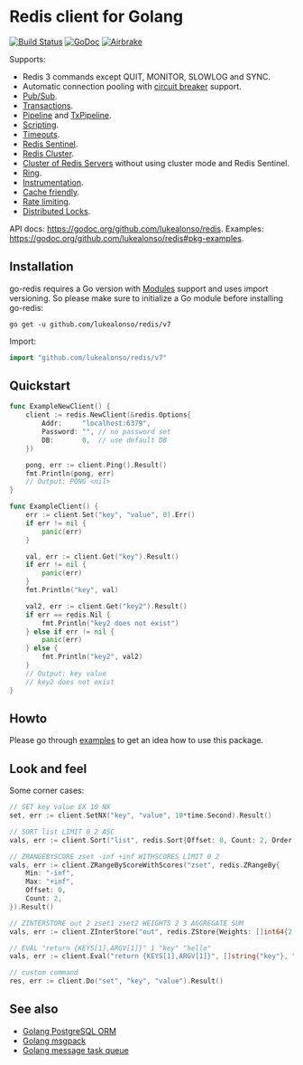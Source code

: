 # Redis client for Golang

[![Build Status](https://travis-ci.org/lukealonso/redis.png?branch=master)](https://travis-ci.org/lukealonso/redis)
[![GoDoc](https://godoc.org/github.com/lukealonso/redis?status.svg)](https://godoc.org/github.com/lukealonso/redis)
[![Airbrake](https://img.shields.io/badge/kudos-airbrake.io-orange.svg)](https://airbrake.io)

Supports:

- Redis 3 commands except QUIT, MONITOR, SLOWLOG and SYNC.
- Automatic connection pooling with [circuit breaker](https://en.wikipedia.org/wiki/Circuit_breaker_design_pattern) support.
- [Pub/Sub](https://godoc.org/github.com/lukealonso/redis#PubSub).
- [Transactions](https://godoc.org/github.com/lukealonso/redis#example-Client-TxPipeline).
- [Pipeline](https://godoc.org/github.com/lukealonso/redis#example-Client-Pipeline) and [TxPipeline](https://godoc.org/github.com/lukealonso/redis#example-Client-TxPipeline).
- [Scripting](https://godoc.org/github.com/lukealonso/redis#Script).
- [Timeouts](https://godoc.org/github.com/lukealonso/redis#Options).
- [Redis Sentinel](https://godoc.org/github.com/lukealonso/redis#NewFailoverClient).
- [Redis Cluster](https://godoc.org/github.com/lukealonso/redis#NewClusterClient).
- [Cluster of Redis Servers](https://godoc.org/github.com/lukealonso/redis#example-NewClusterClient--ManualSetup) without using cluster mode and Redis Sentinel.
- [Ring](https://godoc.org/github.com/lukealonso/redis#NewRing).
- [Instrumentation](https://godoc.org/github.com/lukealonso/redis#ex-package--Instrumentation).
- [Cache friendly](https://github.com/go-redis/cache).
- [Rate limiting](https://github.com/lukealonso/redis_rate).
- [Distributed Locks](https://github.com/bsm/redislock).

API docs: https://godoc.org/github.com/lukealonso/redis.
Examples: https://godoc.org/github.com/lukealonso/redis#pkg-examples.

## Installation

go-redis requires a Go version with [Modules](https://github.com/golang/go/wiki/Modules) support and uses import versioning. So please make sure to initialize a Go module before installing go-redis:

```shell
go get -u github.com/lukealonso/redis/v7
```

Import:

```go
import "github.com/lukealonso/redis/v7"
```

## Quickstart

```go
func ExampleNewClient() {
	client := redis.NewClient(&redis.Options{
		Addr:     "localhost:6379",
		Password: "", // no password set
		DB:       0,  // use default DB
	})

	pong, err := client.Ping().Result()
	fmt.Println(pong, err)
	// Output: PONG <nil>
}

func ExampleClient() {
	err := client.Set("key", "value", 0).Err()
	if err != nil {
		panic(err)
	}

	val, err := client.Get("key").Result()
	if err != nil {
		panic(err)
	}
	fmt.Println("key", val)

	val2, err := client.Get("key2").Result()
	if err == redis.Nil {
		fmt.Println("key2 does not exist")
	} else if err != nil {
		panic(err)
	} else {
		fmt.Println("key2", val2)
	}
	// Output: key value
	// key2 does not exist
}
```

## Howto

Please go through [examples](https://godoc.org/github.com/lukealonso/redis#pkg-examples) to get an idea how to use this package.

## Look and feel

Some corner cases:

```go
// SET key value EX 10 NX
set, err := client.SetNX("key", "value", 10*time.Second).Result()

// SORT list LIMIT 0 2 ASC
vals, err := client.Sort("list", redis.Sort{Offset: 0, Count: 2, Order: "ASC"}).Result()

// ZRANGEBYSCORE zset -inf +inf WITHSCORES LIMIT 0 2
vals, err := client.ZRangeByScoreWithScores("zset", redis.ZRangeBy{
	Min: "-inf",
	Max: "+inf",
	Offset: 0,
	Count: 2,
}).Result()

// ZINTERSTORE out 2 zset1 zset2 WEIGHTS 2 3 AGGREGATE SUM
vals, err := client.ZInterStore("out", redis.ZStore{Weights: []int64{2, 3}}, "zset1", "zset2").Result()

// EVAL "return {KEYS[1],ARGV[1]}" 1 "key" "hello"
vals, err := client.Eval("return {KEYS[1],ARGV[1]}", []string{"key"}, "hello").Result()

// custom command
res, err := client.Do("set", "key", "value").Result()
```

## See also

- [Golang PostgreSQL ORM](https://github.com/go-pg/pg)
- [Golang msgpack](https://github.com/vmihailenco/msgpack)
- [Golang message task queue](https://github.com/vmihailenco/taskq)
